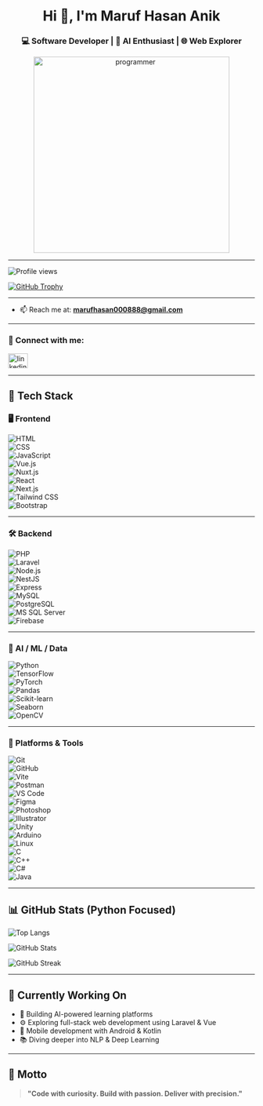 <h1 align="center">Hi 👋, I'm Maruf Hasan Anik</h1>
<h3 align="center">💻 Software Developer | 🤖 AI Enthusiast | 🌐 Web Explorer</h3>

<p align="center">
  <img src="https://cdn.dribbble.com/users/1162077/screenshots/3848914/programmer.gif" alt="programmer" width="400" />
</p>

---

<p align="left">
  <img src="https://komarev.com/ghpvc/?username=skippersquareroot100&label=Profile%20views&color=0e75b6&style=flat" alt="Profile views" />
</p>

<p align="left">
  <a href="https://github.com/ryo-ma/github-profile-trophy" target="_blank">
    <img src="https://github-profile-trophy.vercel.app/?username=skippersquareroot100&theme=radical&row=2&column=4" alt="GitHub Trophy" />
  </a>
</p>

---

- 📫 Reach me at: **marufhasan000888@gmail.com**

---

<h3 align="left">🔗 Connect with me:</h3>

<p align="left">
  <a href="https://linkedin.com/in/marufhasan" target="_blank">
    <img src="https://raw.githubusercontent.com/rahuldkjain/github-profile-readme-generator/master/src/images/icons/Social/linked-in-alt.svg" alt="linkedin" height="30" width="40" />
  </a>
</p>

---

## 🚀 Tech Stack

### 🖥️ Frontend
![HTML](https://skillicons.dev/icons?i=html)  
![CSS](https://skillicons.dev/icons?i=css)  
![JavaScript](https://skillicons.dev/icons?i=js)  
![Vue.js](https://skillicons.dev/icons?i=vue)  
![Nuxt.js](https://skillicons.dev/icons?i=nuxtjs)  
![React](https://skillicons.dev/icons?i=react)  
![Next.js](https://skillicons.dev/icons?i=nextjs)  
![Tailwind CSS](https://skillicons.dev/icons?i=tailwind)  
![Bootstrap](https://skillicons.dev/icons?i=bootstrap)

---

### 🛠️ Backend
![PHP](https://skillicons.dev/icons?i=php)  
![Laravel](https://skillicons.dev/icons?i=laravel)  
![Node.js](https://skillicons.dev/icons?i=nodejs)  
![NestJS](https://skillicons.dev/icons?i=nestjs)  
![Express](https://skillicons.dev/icons?i=express)  
![MySQL](https://skillicons.dev/icons?i=mysql)  
![PostgreSQL](https://skillicons.dev/icons?i=postgres)  
![MS SQL Server](https://skillicons.dev/icons?i=azuredevops)  
![Firebase](https://skillicons.dev/icons?i=firebase)

---

### 🧠 AI / ML / Data
![Python](https://skillicons.dev/icons?i=python)  
![TensorFlow](https://skillicons.dev/icons?i=tensorflow)  
![PyTorch](https://skillicons.dev/icons?i=pytorch)  
![Pandas](https://skillicons.dev/icons?i=pandas)  
![Scikit-learn](https://upload.wikimedia.org/wikipedia/commons/0/05/Scikit_learn_logo_small.svg)  
![Seaborn](https://seaborn.pydata.org/_images/logo-mark-lightbg.svg)  
![OpenCV](https://www.vectorlogo.zone/logos/opencv/opencv-icon.svg)

---

### 🧰 Platforms & Tools
![Git](https://skillicons.dev/icons?i=git)  
![GitHub](https://skillicons.dev/icons?i=github)  
![Vite](https://skillicons.dev/icons?i=vite)  
![Postman](https://skillicons.dev/icons?i=postman)  
![VS Code](https://skillicons.dev/icons?i=vscode)  
![Figma](https://skillicons.dev/icons?i=figma)  
![Photoshop](https://skillicons.dev/icons?i=ps)  
![Illustrator](https://skillicons.dev/icons?i=ai)  
![Unity](https://skillicons.dev/icons?i=unity)  
![Arduino](https://skillicons.dev/icons?i=arduino)  
![Linux](https://skillicons.dev/icons?i=linux)  
![C](https://skillicons.dev/icons?i=c)  
![C++](https://skillicons.dev/icons?i=cpp)  
![C#](https://skillicons.dev/icons?i=cs)  
![Java](https://skillicons.dev/icons?i=java)

---

## 📊 GitHub Stats (Python Focused)

<p align="left">
  <img src="https://github-readme-stats.vercel.app/api/top-langs/?username=skippersquareroot100&langs_count=10&layout=compact&theme=radical&hide=css,html&include_all_commits=true" alt="Top Langs" />
</p>

<p align="left">
  <img src="https://github-readme-stats.vercel.app/api?username=skippersquareroot100&show_icons=true&locale=en&theme=radical&count_private=true&include_all_commits=true" alt="GitHub Stats" />
</p>

<p align="left">
  <img src="https://github-readme-streak-stats.herokuapp.com/?user=skippersquareroot100&theme=radical" alt="GitHub Streak" />
</p>

---

## 🎯 Currently Working On
- 🔧 Building AI-powered learning platforms  
- ⚙️ Exploring full-stack web development using Laravel & Vue  
- 📱 Mobile development with Android & Kotlin  
- 📚 Diving deeper into NLP & Deep Learning

---

## 🧭 Motto
> **"Code with curiosity. Build with passion. Deliver with precision."**

